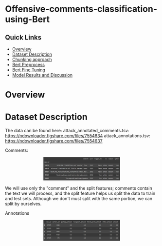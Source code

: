 # Offensive-comments-classification-using-Bert


## Quick Links

  - [Overview](#overview)
  - [Dataset Description](#dataset-description)
  - [Chunking approach](#chunking-approach)
  - [Bert Preprocess](#bert-preprocess)
  - [Bert Fine Tuning](#bert-fine-tuning)
  - [Model Results and Discussion](#model-results-and-discussion)  

# Overview

# Dataset Description

The data can be found here:
attack_annotated_comments.tsv: https://ndownloader.figshare.com/files/7554634
attack_annotations.tsv:        https://ndownloader.figshare.com/files/7554637

Comments:
<p align="center">
<img src="images/Screenshot 2022-12-05 125317.jpeg" width=50% height=50% >
</p>
We will use only the "comment" and the split features; comments contain the text we will process, and the split feature helps us split the data to train and test sets. Although we don't must split with the same portion, we can split by ourselves.

Annotations
<p align="center">
<img src="images/Screenshot 2022-12-05 125334.jpeg" width=50% height=50% >
</p>

